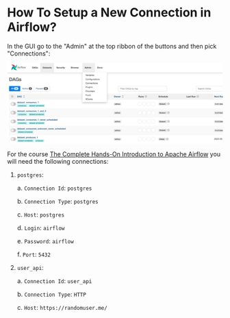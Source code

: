 # How To Setup a New Connection in Airflow?

In the GUI go to the "Admin" at the top ribbon of the buttons and then pick "Connections":

![how_to_setup_connection_image](./how_to_setup_connection_image.png)


For the course 
[The Complete Hands-On Introduction to Apache Airflow](https://www.udemy.com/course/the-complete-hands-on-course-to-master-apache-airflow/?couponCode=CP130525)
you will need the following connections:
1. `postgres`:

    a. `Connection Id`: `postgres`

    b. `Connection Type`: `postgres`

   c. `Host`: `postgres`

   d. `Login`: `airflow`
   
   e. `Password`: `airflow`

   f. `Port`: `5432`

2. `user_api`:

   a. `Connection Id`: `user_api`

   b. `Connection Type`: `HTTP`

   c. `Host`: `https://randomuser.me/`
